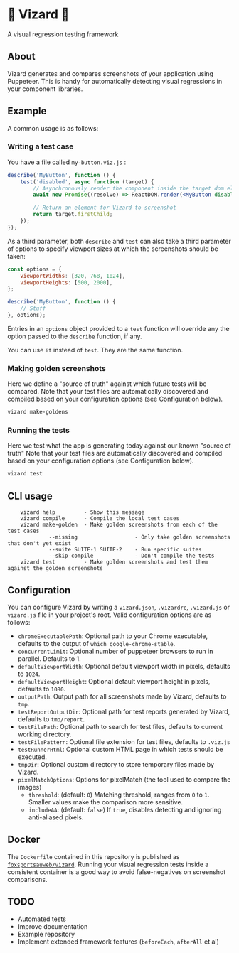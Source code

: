 # 🦎 Vizard 🦎
A visual regression testing framework

## About
Vizard generates and compares screenshots of your application using Puppeteer.
This is handy for automatically detecting visual regressions in your component libraries.

## Example
A common usage is as follows:

### Writing a test case
You have a file called `my-button.viz.js` :
```jsx harmony
describe('MyButton', function () {
    test('disabled', async function (target) {
        // Asynchronously render the component inside the target dom element
        await new Promise((resolve) => ReactDOM.render(<MyButton disabled={true}/>, target, resolve));

        // Return an element for Vizard to screenshot
        return target.firstChild;
    });
});
```

As a third parameter, both `describe` and `test` can also take a third parameter of options to specify viewport sizes at which the screenshots should be taken:
```jsx harmony
const options = {
    viewportWidths: [320, 768, 1024],
    viewportHeights: [500, 2000],
};

describe('MyButton', function () {
    // Stuff
}, options);
```

Entries in an `options` object provided to a `test` function will override any the option passed to the `describe` function, if any.

You can use `it` instead of `test`. They are the same function.

### Making golden screenshots
Here we define a "source of truth" against which future tests will be compared.
Note that your test files are automatically discovered and compiled based on your configuration options (see Configuration below).

```bash
vizard make-goldens
```

### Running the tests
Here we test what the app is generating today against our known "source of truth"
Note that your test files are automatically discovered and compiled based on your configuration options (see Configuration below).

```bash
vizard test
```

## CLI usage
```
    vizard help         - Show this message
    vizard compile      - Compile the local test cases
    vizard make-golden  - Make golden screenshots from each of the test cases
             --missing                  - Only take golden screenshots that don't yet exist
             --suite SUITE-1 SUITE-2    - Run specific suites
             --skip-compile             - Don't compile the tests
    vizard test         - Make golden screenshots and test them against the golden screenshots
```

## Configuration
You can configure Vizard by writing a `vizard.json`, `.vizardrc`, `.vizard.js` or `vizard.js` file in your project's root.
Valid configuration options are as follows:

* `chromeExecutablePath`: Optional path to your Chrome executable, defaults to the output of `which google-chrome-stable`.
* `concurrentLimit`: Optional number of puppeteer browsers to run in parallel. Defaults to 1.
* `defaultViewportWidth`: Optional default viewport width in pixels, defaults to `1024`.
* `defaultViewportHeight`: Optional default viewport height in pixels, defaults to `1080`.
* `outputPath`: Output path for all screenshots made by Vizard, defaults to `tmp`.
* `testReportOutputDir`: Optional path for test reports generated by Vizard, defaults to `tmp/report`.
* `testFilePath`: Optional path to search for test files, defaults to current working directory.
* `testFilePattern`: Optional file extension for test files, defaults to `.viz.js`
* `testRunnerHtml`: Optional custom HTML page in which tests should be executed.
* `tmpDir`: Optional custom directory to store temporary files made by Vizard.
* `pixelMatchOptions`: Options for pixelMatch (the tool used to compare the images)
    * `threshold`: (default: `0`) Matching threshold, ranges from `0` to `1`. Smaller values make the comparison more sensitive.
    * `includeAA`: (default: `false`)  If `true`, disables detecting and ignoring anti-aliased pixels.


## Docker
The `Dockerfile` contained in this repository is published as [`foxsportsauweb/vizard`](https://cloud.docker.com/u/foxsportsauweb/repository/docker/foxsportsauweb/vizard).
Running your visual regression tests inside a consistent container is a good way to avoid false-negatives on screenshot comparisons.

## TODO
* Automated tests
* Improve documentation
* Example repository
* Implement extended framework features (`beforeEach`, `afterAll` et al)
